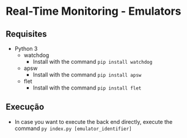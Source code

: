 # Real-Time Monitoring - Emulators

## Requisites

- Python 3
  - watchdog
    - Install with the command ```pip install watchdog``` 
  - apsw
    - Install with the command ```pip install apsw```
  - flet
    - Install with the command ```pip install flet```

## Execução
  - In case you want to execute the back end directly, execute the command `py index.py [emulator_identifier]` 